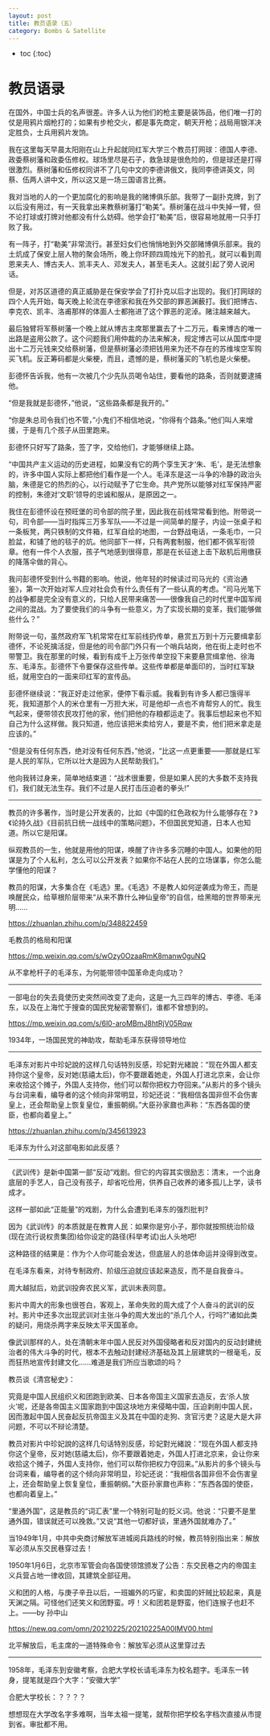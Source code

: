 ```yaml
---
layout: post
title: 教员语录（五）
category: Bombs & Satellite 
---
```


* toc
{:toc}

# 教员语录

在国外，中国士兵的名声很差。许多人认为他们的枪主要是装饰品，他们唯一打的仗是用鸦片烟枪打的；如果有步枪交火，都是事先商定，朝天开枪；战局用银洋决定胜负，士兵用鸦片发饷。

我在这里每天早晨太阳刚在山上升起就同红军大学三个教员打网球：德国人李德、政委蔡树藩和政委伍修权。球场里尽是石子，救急球是很危险的，但是球还是打得很激烈。蔡树藩和伍修权同讲不了几句中文的李德讲俄文，我同李德讲英文，同蔡、伍两人讲中文，所以这又是一场三国语言比赛。

我对当地的人的一个更加腐化的影响是我的赌博俱乐部。我带了一副扑克牌，到了以后没有用过，有一天我拿出来教蔡树藩打“勒美”。蔡树藩在战斗中失掉一臂，但不论打球或打牌对他都没有什么妨碍。他学会打“勒美”后，很容易地就用一只手打败了我。

有一阵子，打“勒美”非常流行。甚至妇女们也悄悄地到外交部赌博俱乐部来。我的土炕成了保安上层人物的聚会场所，晚上你环顾四周烛光下的脸孔，就可以看到周恩来夫人、博古夫人、凯丰夫人、邓发夫人，甚至毛夫人。这就引起了旁人说闲话。

但是，对苏区道德的真正威胁是在保安学会了打扑克以后才出现的。我们打网球的四个人先开始，每天晚上轮流在李德家和我在外交部的罪恶渊薮打。我们把博古、李克农、凯丰、洛甫那样的体面人士都拖进了这个罪恶的泥淖。赌注越来越大。

最后独臂将军蔡树藩一个晚上就从博古主席那里赢去了十二万元，看来博古的唯一出路是盗用公款了。这个问题我们用仲裁的办法来解决，规定博古可以从国库中提出十二万元钱来交给蔡树藩，但是蔡树藩必须把钱用来为还不存在的苏维埃空军购买飞机。反正筹码都是火柴梗，而且，遗憾的是，蔡树藩买的飞机也是火柴梗。

彭德怀告诉我，他有一次被几个少先队员喝令站住，要看他的路条，否则就要逮捕他。

“但是我就是彭德怀，”他说，“这些路条都是我开的。”

“你是朱总司令我们也不管，”小鬼们不相信地说，“你得有个路条。”他们叫人来增援，于是有几个孩子从田里跑来。

彭德怀只好写了路条，签了字，交给他们，才能够继续上路。

“中国共产主义运动的历史进程，如果没有它的两个孪生天才‘朱、毛’，是无法想象的，许多中国人实际上都把他们看作是一个人。毛泽东是这一斗争的冷静的政治头脑，朱德是它的热烈的心，以行动赋予了它生命。共产党所以能够对红军保持严密的控制，朱德对‘文职’领导的忠诚和服从，是原因之一。

我住在彭德怀设在预旺堡的司令部的院子里，因此我在前线常常看到他。附带说一句，司令部——当时指挥三万多军队——不过是一间简单的屋子，内设一张桌子和一条板凳，两只铁制的文件箱，红军自绘的地图，一台野战电话，一条毛巾，一只脸盆，和铺了他的毯子的炕。他同部下一样，只有两套制服，他们都不佩军衔领章。他有一件个人衣服，孩子气地感到很得意，那是在长征途上击下敌机后用缴获的降落伞做的背心。

我问彭德怀受到什么书籍的影响。他说，他年轻的时候读过司马光的《资治通鉴》，第一次开始对军人应对社会负有什么责任有了一些认真的考虑。“司马光笔下的战争都是完全没有意义的，只给人民带来痛苦——很像我自己的时代里中国军阀之间的混战。为了要使我们的斗争有一些意义，为了实现长期的变革，我们能够做些什么？”

附带说一句，虽然政府军飞机常常在红军前线扔传单，悬赏五万到十万元要缉拿彭德怀，不论死擒活捉，但是他的司令部门外只有一个哨兵站岗，他在街上走时也不带警卫。我在那里的时候，看到有成千上万张传单空投下来要悬赏缉拿他、徐海东、毛泽东。彭德怀下令要保存这些传单。这些传单都是单面印的，当时红军缺纸，就用空白的一面来印红军的宣传品。

彭德怀继续说：“我正好走过他家，便停下看示威。我看到有许多人都已饿得半死，我知道那个人的米仓里有一万担大米，可是他却一点也不肯帮穷人的忙。我生气起来，便带领农民攻打他的家，他们把他的存粮都运走了。我事后想起来也不知自己为什么这样做。我只知道，他应该把米卖给穷人，要是不卖，他们把米拿走是应该的。”

“但是没有任何东西，绝对没有任何东西，”他说，“比这一点更重要——那就是红军是人民的军队，它所以壮大是因为人民帮助我们。”

他向我转过身来，简单地结束道：“战术很重要，但是如果人民的大多数不支持我们，我们就无法生存。我们不过是人民打击压迫者的拳头!”

---

教员的许多著作，当时是公开发表的，比如《中国的红色政权为什么能够存在？》《论持久战》《目前抗日统一战线中的策略问题》，不但国民党知道，日本人也知道。所以它是阳谋。

纵观教员的一生，他就是用他的阳谋，唤醒了许许多多沉睡的中国人。如果他的阳谋是为了个人私利，怎么可以公开发表？如果你不站在人民的立场谋事，你怎么能学懂他的阳谋？

教员的阳谋，大多集合在《毛选》里。《毛选》不是教人如何逆袭成为帝王，而是唤醒民众，给草根阶层带来“从来不靠什么神仙皇帝”的自信，给黑暗的世界带来光明……

https://zhuanlan.zhihu.com/p/348822459

毛教员的格局和阳谋

https://mp.weixin.qq.com/s/wOzy0OzaaRmK8manw0guNQ

从不拿枪杆子的毛泽东，为何能带领中国革命走向成功？

---

一部电台的失去竟使历史突然间改变了走向，这是一九三四年的博古、李德、毛泽东，以及在上海忙于搜查的国民党秘密警察们，谁都不曾想到的。

https://mp.weixin.qq.com/s/6l0-aroMBmJ8htRjV05Rqw

1934年，一场国民党的神助攻，帮助毛泽东获得领导地位

---

毛泽东对影片中珍妃說的这样几句话特別反感，珍妃對光緒說：“现在外国人都支持你这个皇帝，反对她(慈禧太后)，你不要跟着她走，外国人打进北京来，会让你来收拾这个摊子，外国人支持你，他们可以帮你把权力夺回来。”从影片的多个镜头与台词来看，编导者的这个倾向非常明显，珍妃还说：“我相信各国非但不会伤害皇上，还会帮助皇上恢复皇位，重振朝纲。”大臣孙家鼐也声称：“东西各国的使臣，也都向着皇上。”

https://zhuanlan.zhihu.com/p/345613923

毛泽东为什么对这部电影如此反感？

---

《武训传》是新中国第一部“反动”戏剧。但它的内容其实很励志：清末，一个出身底层的手艺人，自己没有孩子，却省吃俭用，供养自己收养的诸多孤儿上学，读书成才。

这样一部如此“正能量”的戏剧，为什么会遭到毛泽东的强烈批判?

因为《武训传》的本质就是在教育人民：如果你是穷小子，那你就按照统治阶级(现在流行说权贵集团)给你设定的路径(科举考试)出人头地吧!

这种路径的结果是：作为个人你可能会发达，但底层人的总体命运并没得到改变。

在毛泽东看来，对待专制政府、阶级压迫就应该起来造反，而不是自我奋斗。

周大越狱后，劝武训投奔农民义军，武训未表同意。

影片中周大的形象也很苍白，客观上，革命失败的周大成了个人奋斗的武训的反衬。影片中还多次出现武训对主张斗争的周大发出的“杀几个人，行吗?”诸如此类的疑问，用烧杀两字来反映太平天国革命。

像武训那样的人，处在清朝末年中国人民反对外国侵略者和反对国内的反动封建统治者的伟大斗争的时代，根本不去触动封建经济基础及其上层建筑的一根毫毛，反而狂热地宣传封建文化……难道是我们所应当歌颂的吗？

教员谈《清宫秘史》：

究竟是中国人民组织义和团跑到欧美、日本各帝国主义国家去造反，去‘杀人放火’呢，还是各帝国主义国家跑到中国这块地方来侵略中国，压迫剥削中国人民，因而激起中国人民奋起反抗帝国主义及其在中国的走狗、贪官污吏？这是大是大非问题，不可以不辩论清楚。

教员对影片中珍妃說的这样几句话特別反感，珍妃對光緒說：“现在外国人都支持你这个皇帝，反对她(慈禧太后)，你不要跟着她走，外国人打进北京来，会让你来收拾这个摊子，外国人支持你，他们可以帮你把权力夺回来。”从影片的多个镜头与台词来看，编导者的这个倾向非常明显，珍妃还说：“我相信各国非但不会伤害皇上，还会帮助皇上恢复皇位，重振朝纲。”大臣孙家鼐也声称：“东西各国的使臣，也都向着皇上。”

“里通外国”，这是教员的“词汇表”里一个特别可耻的贬义词。他说：“只要不是里通外国，错误就还可以挽救。”又说“其他一切都好谈，里通外国就难办了。”

当1949年1月，中共中央商讨解放军进城阅兵路线的时候，教员特别指出来：解放军必须从东交民巷穿过去！

1950年1月6日，北京市军管会向各国使领馆颁发了公告：东交民巷之内的帝国主义兵营占地一律收回，其建筑全部征用。

义和团的人格，与庚子辛丑以后，一班媚外的巧宦，和卖国的奸贼比较起来，真是天渊之隔。可怪他们还笑义和团野蛮。哼！义和团若是野蛮，他们连猴子也赶不上。——by 孙中山

https://new.qq.com/omn/20210225/20210225A00IMV00.html

北平解放后，毛主席的一道特殊命令：解放军必须从这里穿过去

---

1958年，毛泽东到安徽考察，合肥大学校长请毛泽东为校名题字。毛泽东一转身，提笔就是四个大字：“安徽大学”

合肥大学校长：？？？？

想想现在大学改名字多难啊，当年太祖一提笔，就帮你把学校名字档次直接从市提到省。审批都不用。
